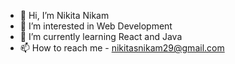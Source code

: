 - 👋 Hi, I’m Nikita Nikam
- 👀 I’m interested in Web Development
- 🌱 I’m currently learning React and Java
- 📫 How to reach me - nikitasnikam29@gmail.com

<!---
nikitanikam29/nikitanikam29 is a ✨ special ✨ repository because its `README.md` (this file) appears on your GitHub profile.
You can click the Preview link to take a look at your changes.
--->

